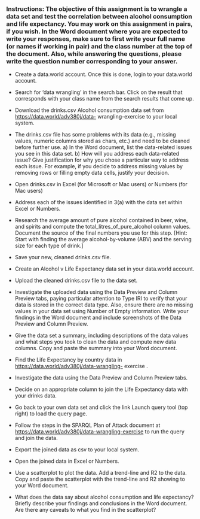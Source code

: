### Instructions: The objective of this assignment is to wrangle a data set and test the correlation between alcohol consumption and life expectancy. You may work on this assignment in pairs, if you wish. In the Word document where you are expected to write your responses, make sure to first write your full name (or names if working in pair) and the class number at the top of the document. Also, while answering the questions, please write the question number corresponding to your answer.  

- Create a data.world account. Once this is done, login to your data.world account. 

- Search for ‘data wrangling’ in the search bar. Click on the result that corresponds with your class name from the search results that come up. 

- Download the drinks.csv Alcohol consumption data set from https://data.world/adv380j/data- wrangling-exercise to your local system. 

- The drinks.csv file has some problems with its data (e.g., missing values, numeric columns stored as chars, etc.) and need to be cleaned before further use. a) In the Word document, list the data-related issues you see in this data set. b) How will you address each data-related issue? Give justification for why you chose a particular way to address each issue. For example, if you decide to address missing values by removing rows or filling empty data cells, justify your decision. 

- Open drinks.csv in Excel (for Microsoft or Mac users) or Numbers (for Mac users) 

- Address each of the issues identified in 3(a) with the data set within Excel or Numbers. 

- Research the average amount of pure alcohol contained in beer, wine, and spirits and compute the total_litres_of_pure_alcohol column values. Document the source of the final numbers you use for this step. [Hint: Start with finding the average alcohol-by-volume (ABV) and the serving size for each type of drink.] 

- Save your new, cleaned drinks.csv file.  

- Create an Alcohol v Life Expectancy data set in your data.world account. 

-  Upload the cleaned drinks.csv file to the data set. 

-  Investigate the uploaded data using the Data Preview and Column Preview tabs, paying particular attention to Type IRI to verify that your data is stored in the correct data type. Also, ensure there are no missing values in your data set using Number of Empty information. Write your findings in the Word document and include screenshots of the Data Preview and Column Preview. 

-  Give the data set a summary, including descriptions of the data values and what steps you took to clean the data and compute new data columns. Copy and paste the summary into your Word document. 

-  Find the Life Expectancy by country data in https://data.world/adv380j/data-wrangling- exercise . 

-  Investigate the data using the Data Preview and Column Preview tabs. 

-  Decide on an appropriate column to join the Life Expectancy data with your drinks data. 
  
- Go back to your own data set and click the link Launch query tool (top right) to load the query page. 

- Follow the steps in the SPARQL Plan of Attack document at https://data.world/adv380j/data-wrangling-exercise to run the query and join the data. 

- Export the joined data as csv to your local system. 

- Open the joined data in Excel or Numbers. 

- Use a scatterplot to plot the data. Add a trend-line and R2 to the data. Copy and paste the scatterplot with the trend-line and R2 showing to your Word document. 

- What does the data say about alcohol consumption and life expectancy? Briefly describe your findings and conclusions in the Word document. Are there any caveats to what you find in the scatterplot?